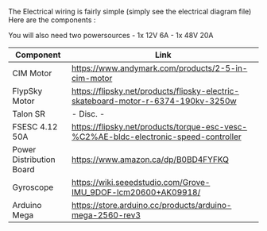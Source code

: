 The Electrical wiring is fairly simple (simply see the electrical diagram file)
Here are the components :

You will also need two powersources - 1x 12V 6A - 1x 48V 20A


| Component | Link |
| --- | --- |
| CIM Motor | https://www.andymark.com/products/2-5-in-cim-motor |
| FlypSky Motor | https://flipsky.net/products/flipsky-electric-skateboard-motor-r-6374-190kv-3250w |
| Talon SR | - Disc. - |
| FSESC 4.12 50A | https://flipsky.net/products/torque-esc-vesc-%C2%AE-bldc-electronic-speed-controller |
| Power Distribution Board | https://www.amazon.ca/dp/B0BD4FYFKQ |
| Gyroscope | https://wiki.seeedstudio.com/Grove-IMU_9DOF-lcm20600+AK09918/ |
| Arduino Mega | https://store.arduino.cc/products/arduino-mega-2560-rev3 |
